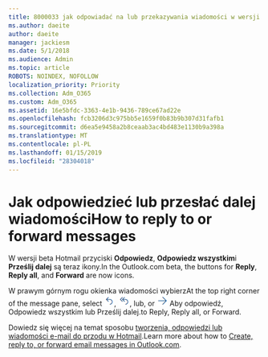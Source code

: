 ```yaml
---
title: 8000033 jak odpowiadać na lub przekazywania wiadomości w wersji beta Hotmail
ms.author: daeite
author: daeite
manager: jackiesm
ms.date: 5/1/2018
ms.audience: Admin
ms.topic: article
ROBOTS: NOINDEX, NOFOLLOW
localization_priority: Priority
ms.collection: Adm_O365
ms.custom: Adm_O365
ms.assetid: 16e5bfdc-3363-4e1b-9436-789ce67ad22e
ms.openlocfilehash: fcb3206d3c975bb5e1659f0b83b9b307d31fafb1
ms.sourcegitcommit: d6ea5e9458a2b8ceaab3ac4bd483e1130b9a398a
ms.translationtype: MT
ms.contentlocale: pl-PL
ms.lasthandoff: 01/15/2019
ms.locfileid: "28304018"
---
```

# <a name="how-to-reply-to-or-forward-messages"></a><span data-ttu-id="0b7c8-102">Jak odpowiedzieć lub przesłać dalej wiadomości</span><span class="sxs-lookup"><span data-stu-id="0b7c8-102">How to reply to or forward messages</span></span>

<span data-ttu-id="0b7c8-103">W wersji beta Hotmail przyciski **Odpowiedz**, **Odpowiedz wszystkim**i **Prześlij dalej** są teraz ikony.</span><span class="sxs-lookup"><span data-stu-id="0b7c8-103">In the Outlook.com beta, the buttons for **Reply**, **Reply all**, and **Forward** are now icons.</span></span> 
  
<span data-ttu-id="0b7c8-104">W prawym górnym rogu okienka wiadomości wybierz</span><span class="sxs-lookup"><span data-stu-id="0b7c8-104">At the top right corner of the message pane, select</span></span> ![Odpowiedz](media/08ad5200-369a-4a2f-bef5-ebdcbef5545f.png)<span data-ttu-id="0b7c8-106">,</span><span class="sxs-lookup"><span data-stu-id="0b7c8-106"></span></span> ![Odpowiedz wszystkim](media/be5f41a1-dbea-471f-ba5d-7be4256922d2.png)<span data-ttu-id="0b7c8-108">, lub</span><span class="sxs-lookup"><span data-stu-id="0b7c8-108">, or</span></span> ![Prześlij dalej](media/29fd06ec-1642-40d1-8faa-ec437ef156fc.png) <span data-ttu-id="0b7c8-110">Aby odpowiedź, Odpowiedz wszystkim lub Prześlij dalej.</span><span class="sxs-lookup"><span data-stu-id="0b7c8-110">to Reply, Reply all, or Forward.</span></span> 
  
<span data-ttu-id="0b7c8-111">Dowiedz się więcej na temat sposobu [tworzenia, odpowiedzi lub wiadomości e-mail do przodu w Hotmail](https://go.microsoft.com/fwlink/p/?linkid=873141).</span><span class="sxs-lookup"><span data-stu-id="0b7c8-111">Learn more about how to [Create, reply to, or forward email messages in Outlook.com](https://go.microsoft.com/fwlink/p/?linkid=873141).</span></span>
  

